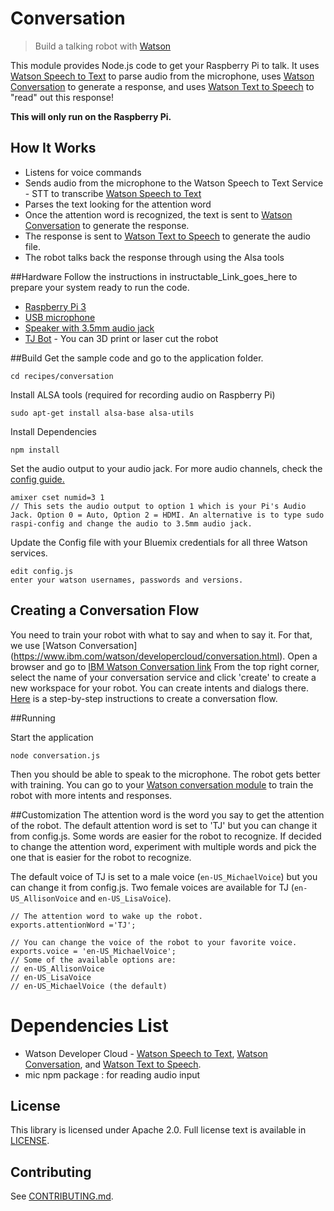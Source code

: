 # Conversation

> Build a talking robot with [Watson](https://www.ibm.com/watson/developercloud/conversation.html)

This module provides Node.js code to get your Raspberry Pi to talk. It uses [Watson Speech to Text](https://www.ibm.com/watson/developercloud/speech-to-text.html) to parse audio from the microphone, uses [Watson Conversation](https://www.ibm.com/watson/developercloud/conversation.html) to generate a response, and uses [Watson Text to Speech](https://www.ibm.com/watson/developercloud/text-to-speech.html) to "read" out this response!

**This will only run on the Raspberry Pi.**


## How It Works
- Listens for voice commands
- Sends audio from the microphone to the Watson Speech to Text Service - STT to transcribe [Watson Speech to Text](https://www.ibm.com/watson/developercloud/speech-to-text.html)
- Parses the text looking for the attention word 
- Once the attention word is recognized, the text is sent to [Watson Conversation](https://www.ibm.com/watson/developercloud/conversation.html) to generate the response.
- The response is sent to [Watson Text to Speech](https://www.ibm.com/watson/developercloud/text-to-speech.html) to generate the audio file.
- The robot talks back the response through using the Alsa tools

##Hardware
Follow the instructions in instructable_Link_goes_here to prepare your system ready to run the code.

- [Raspberry Pi 3](https://www.amazon.com/dp/B01C6Q2GSY/ref=wl_it_dp_o_pC_nS_ttl?_encoding=UTF8&colid=1BLM6IHU3K1MA&coliid=I1WPZOVL411972)
- [USB microphone](https://www.amazon.com/dp/B005BRET3G/ref=wl_it_dp_o_pC_nS_ttl?_encoding=UTF8&colid=1BLM6IHU3K1MA&coliid=I1C98I7HIFPNJE)
- [Speaker with 3.5mm audio jack](https://www.amazon.com/gp/product/B014SOKX1E/ref=oh_aui_detailpage_o00_s00?ie=UTF8&psc=1)
- [TJ Bot](http://ibm.biz/mytjbot) - You can 3D print or laser cut the robot

##Build
Get the sample code and go to the application folder.

    cd recipes/conversation

Install ALSA tools (required for recording audio on Raspberry Pi)

    sudo apt-get install alsa-base alsa-utils

Install Dependencies

    npm install

Set the audio output to your audio jack. For more audio channels, check the [config guide. ](https://www.raspberrypi.org/documentation/configuration/audio-config.md)

    amixer cset numid=3 1    
    // This sets the audio output to option 1 which is your Pi's Audio Jack. Option 0 = Auto, Option 2 = HDMI. An alternative is to type sudo raspi-config and change the audio to 3.5mm audio jack.
    
Update the Config file with your Bluemix credentials for all three Watson services.

    edit config.js
    enter your watson usernames, passwords and versions.

## Creating a Conversation Flow
You need to train your robot with what to say and when to say it. For that, we use [Watson Conversation] (https://www.ibm.com/watson/developercloud/conversation.html). Open a browser and go to [IBM Watson Conversation link](http://www.ibmwatsonconversation.com)
From the top right corner, select the name of your conversation service and click 'create' to create a new workspace for your robot. You can create intents and dialogs there. [Here](http://XXX) is a step-by-step instructions to create a conversation flow.

##Running

Start the application

    node conversation.js

Then you should be able to speak to the microphone.
The robot gets better with training. You can go to your [Watson conversation module](http://www.ibmwatsonconversation.com) to train the robot with more intents and responses.

##Customization
The attention word is the word you say to get the attention of the robot.
The default attention word is set to 'TJ' but you can change it from config.js. Some words are easier for the robot to recognize. If decided to change the attention word, experiment with multiple words and pick the one that is easier for the robot to recognize.

The default voice of TJ is set to a male voice (`en-US_MichaelVoice`) but you can change it from config.js. Two female voices are available for TJ (`en-US_AllisonVoice` and `en-US_LisaVoice`).

    // The attention word to wake up the robot.
	exports.attentionWord ='TJ';

	// You can change the voice of the robot to your favorite voice.
	exports.voice = 'en-US_MichaelVoice';
	// Some of the available options are:
	// en-US_AllisonVoice
	// en-US_LisaVoice
	// en-US_MichaelVoice (the default)
	
# Dependencies List

- Watson Developer Cloud - [Watson Speech to Text](https://www.ibm.com/watson/developercloud/speech-to-text.html), [Watson Conversation](https://www.ibm.com/watson/developercloud/conversation.html), and [Watson Text to Speech](https://www.ibm.com/watson/developercloud/text-to-speech.html).
- mic npm package : for reading audio input

## License

This library is licensed under Apache 2.0. Full license text is
available in [LICENSE](../../LICENSE).

## Contributing
See [CONTRIBUTING.md](../../CONTRIBUTING.md).
